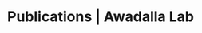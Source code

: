---
title: Publications | Awadalla Lab
permalink: /publications/
published: false
isPublic_b: true

publicationType_txt: journal
title_txt: "High recombination rates and hotspots in a Plasmodium falciparum genetic cross."
pmid_tl: 21463505
publishDate_tdt: "2011-01-01T07:23:33.000Z"
journalTitle_txt: "Genome biology"
volume_tpl: 12
issue_tpl: 4
doi_txt: "10.1186/gb-2011-12-4-r33"
authors_list: 
  - author_txt: "Jiang H"
  - author_txt: "Li N"
  - author_txt: "Gopalan V"
  - author_txt: "Zilversmit MM"
  - author_txt: "Varma S"
  - author_txt: "Nagarajan V"
  - author_txt: "Li J"
  - author_txt: "Mu J"
  - author_txt: "Hayton K"
  - author_txt: "Henschen B"
  - author_txt: "Yi M"
  - author_txt: "Stephens R"
  - author_txt: "McVean G"
  - author_txt: "Awadalla P"
  - author_txt: "Wellems TE"
  - author_txt: "Su XZ"
---